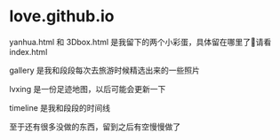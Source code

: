 # love.github.io

yanhua.html 和 3Dbox.html 是我留下的两个小彩蛋，具体留在哪里了🧐请看index.html </p>
gallery   是我和段段每次去旅游时候精选出来的一些照片 </p>
lvxing    是一份足迹地图，以后可能会更新一下</p>
timeline  是我和段段的时间线</p>
至于还有很多没做的东西，留到之后有空慢慢做了</p>
